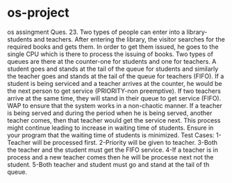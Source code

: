 # os-project
os assingment
Ques. 23. Two types of people can enter into a library- students and teachers. After entering the
library, the visitor searches for the required books and gets them. In order to get them issued, he
goes to the single CPU which is there to process the issuing of books. Two types of queues are
there at the counter-one for students and one for teachers. A student goes and stands at the tail of
the queue for students and similarly the teacher goes and stands at the tail of the queue for
teachers (FIFO). If a student is being serviced and a teacher arrives at the counter, he would be
the next person to get service (PRIORITY-non preemptive). If two teachers arrive at the same
time, they will stand in their queue to get service (FIFO). WAP to ensure that the system works
in a non-chaotic manner.
If a teacher is being served and during the period when he is being served, another teacher
comes, then that teacher would get the service next. This process might continue leading to
increase in waiting time of students. Ensure in your program that the waiting time of students is
minimized.
Test Cases:
1-Teacher will be processed first.
2-Priority will be given to teacher.
3-Both the teacher and the student must get the FIFO service.
4-If a teacher is in process and a new teacher comes then he will be processe next not the student.
5-Both teacher and student must go and stand at the tail of th queue.
